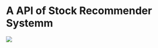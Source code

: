 # A API of Stock Recommender Systemm
<img src="https://github.com/CHENntust/Stock-Recommender-Systemm-Based-on-Deep-Neural-Network/blob/master/img/065uzcuu.png"/>
